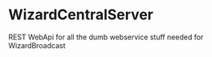 WizardCentralServer
===================

REST WebApi for all the dumb webservice stuff needed for WizardBroadcast
